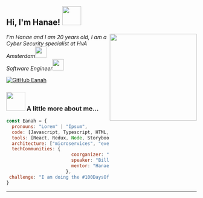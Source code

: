 <h2> Hi, I'm Hanae! <img src="https://media.giphy.com/media/mGcNjsfWAjY5AEZNw6/giphy.gif" width="50"></h2>
<img align='right' src="https://cdn.discordapp.com/attachments/878312445955944448/1021522286081228820/8bitpix_1.png" width="230">
<p><em>I'm Hanae and I am 20 years old, I am a Cyber Security specialist at <a>HvA Amsterdam</a><img src="https://media.giphy.com/media/fYSnHlufseco8Fh93Z/giphy.gif" width="30"></br>Software Engineer<img src="https://media.giphy.com/media/WUlplcMpOCEmTGBtBW/giphy.gif" width="30"> 
</em></p>

[![GitHub Eanah](https://img.shields.io/github/followers/eanah?label=follow&style=social)](https://github.com/eanah)


### <img src="https://media.giphy.com/media/VgCDAzcKvsR6OM0uWg/giphy.gif" width="50"> A little more about me...  

```javascript
const Eanah = {
  pronouns: "Lorem" | "Ipsum",
  code: [Javascript, Typescript, HTML, CSS, Ruby, Python, Java],
  tools: [React, Redux, Node, Storybook, Styled-Components, Jest, Docker],
  architecture: ["microservices", "event-driven", "design system pattern"],
  techCommunities: {
                        coorganizer: "Loba Media",
                        speaker: "Bill Gates",
                        mentor: "Hanae"
                      },
 challenge: "I am doing the #100DaysOfCode challenge focused on C# and Python"
}
```

---
